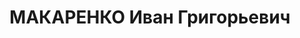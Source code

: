 ---
title: МАКАРЕНКО Иван Григорьевич
description: 'Род. в 1895 г., г. Гришино, Донецкая обл.,

  Приговорен: 21 декабря 1937 г.

  Приговор: 10 лет ИТЛ'
---